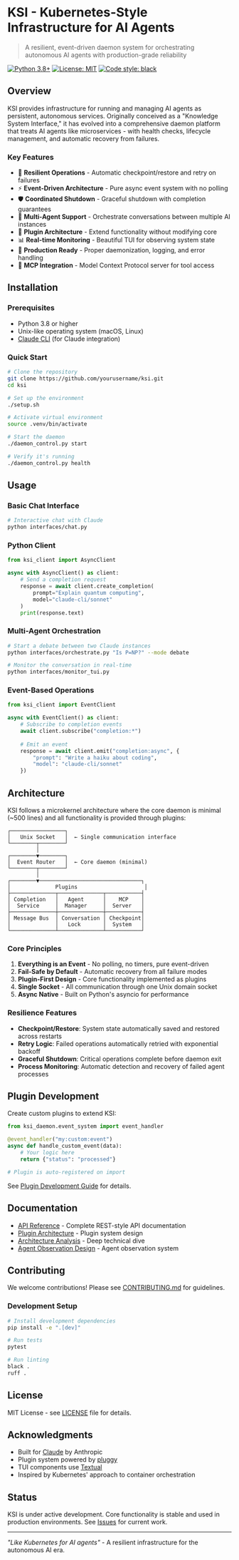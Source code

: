 # KSI - Kubernetes-Style Infrastructure for AI Agents

> A resilient, event-driven daemon system for orchestrating autonomous AI agents with production-grade reliability

[![Python 3.8+](https://img.shields.io/badge/python-3.8+-blue.svg)](https://www.python.org/downloads/)
[![License: MIT](https://img.shields.io/badge/License-MIT-yellow.svg)](https://opensource.org/licenses/MIT)
[![Code style: black](https://img.shields.io/badge/code%20style-black-000000.svg)](https://github.com/psf/black)

## Overview

KSI provides infrastructure for running and managing AI agents as persistent, autonomous services. Originally conceived as a "Knowledge System Interface," it has evolved into a comprehensive daemon platform that treats AI agents like microservices - with health checks, lifecycle management, and automatic recovery from failures.

### Key Features

- 🔄 **Resilient Operations** - Automatic checkpoint/restore and retry on failures
- ⚡ **Event-Driven Architecture** - Pure async event system with no polling
- 🛡️ **Coordinated Shutdown** - Graceful shutdown with completion guarantees
- 🤖 **Multi-Agent Support** - Orchestrate conversations between multiple AI instances
- 🔌 **Plugin Architecture** - Extend functionality without modifying core
- 📊 **Real-time Monitoring** - Beautiful TUI for observing system state
- 🚀 **Production Ready** - Proper daemonization, logging, and error handling
- 🔧 **MCP Integration** - Model Context Protocol server for tool access

## Installation

### Prerequisites

- Python 3.8 or higher
- Unix-like operating system (macOS, Linux)
- [Claude CLI](https://docs.anthropic.com/en/docs/claude-cli) (for Claude integration)

### Quick Start

```bash
# Clone the repository
git clone https://github.com/yourusername/ksi.git
cd ksi

# Set up the environment
./setup.sh

# Activate virtual environment
source .venv/bin/activate

# Start the daemon
./daemon_control.py start

# Verify it's running
./daemon_control.py health
```

## Usage

### Basic Chat Interface

```bash
# Interactive chat with Claude
python interfaces/chat.py
```

### Python Client

```python
from ksi_client import AsyncClient

async with AsyncClient() as client:
    # Send a completion request
    response = await client.create_completion(
        prompt="Explain quantum computing",
        model="claude-cli/sonnet"
    )
    print(response.text)
```

### Multi-Agent Orchestration

```bash
# Start a debate between two Claude instances
python interfaces/orchestrate.py "Is P=NP?" --mode debate

# Monitor the conversation in real-time
python interfaces/monitor_tui.py
```

### Event-Based Operations

```python
from ksi_client import EventClient

async with EventClient() as client:
    # Subscribe to completion events
    await client.subscribe("completion:*")
    
    # Emit an event
    response = await client.emit("completion:async", {
        "prompt": "Write a haiku about coding",
        "model": "claude-cli/sonnet"
    })
```

## Architecture

KSI follows a microkernel architecture where the core daemon is minimal (~500 lines) and all functionality is provided through plugins:

```
┌─────────────────┐
│   Unix Socket   │  ← Single communication interface
└────────┬────────┘
         │
┌────────▼────────┐
│  Event Router   │  ← Core daemon (minimal)
└────────┬────────┘
         │
┌────────▼────────────────────────────────┐
│              Plugins                     │
├──────────────┬──────────────┬───────────┤
│ Completion   │   Agent      │    MCP    │
│  Service     │  Manager     │  Server   │
├──────────────┼──────────────┼───────────┤
│ Message Bus  │ Conversation │ Checkpoint│
│              │   Lock       │  System   │
└──────────────┴──────────────┴───────────┘
```

### Core Principles

1. **Everything is an Event** - No polling, no timers, pure event-driven
2. **Fail-Safe by Default** - Automatic recovery from all failure modes
3. **Plugin-First Design** - Core functionality implemented as plugins
4. **Single Socket** - All communication through one Unix domain socket
5. **Async Native** - Built on Python's asyncio for performance

### Resilience Features

- **Checkpoint/Restore**: System state automatically saved and restored across restarts
- **Retry Logic**: Failed operations automatically retried with exponential backoff
- **Graceful Shutdown**: Critical operations complete before daemon exit
- **Process Monitoring**: Automatic detection and recovery of failed agent processes

## Plugin Development

Create custom plugins to extend KSI:

```python
from ksi_daemon.event_system import event_handler

@event_handler("my:custom:event")
async def handle_custom_event(data):
    # Your logic here
    return {"status": "processed"}

# Plugin is auto-registered on import
```

See [Plugin Development Guide](ksi_daemon/PLUGIN_DEVELOPMENT_GUIDE.md) for details.

## Documentation

- [API Reference](docs/API_REFERENCE.md) - Complete REST-style API documentation
- [Plugin Architecture](ksi_daemon/PLUGGY_ARCHITECTURE.md) - Plugin system design
- [Architecture Analysis](docs/ksi_architecture_analysis.md) - Deep technical dive
- [Agent Observation Design](docs/agent_observation_system_design.md) - Agent observation system

## Contributing

We welcome contributions! Please see [CONTRIBUTING.md](CONTRIBUTING.md) for guidelines.

### Development Setup

```bash
# Install development dependencies
pip install -e ".[dev]"

# Run tests
pytest

# Run linting
black .
ruff .
```

## License

MIT License - see [LICENSE](LICENSE) file for details.

## Acknowledgments

- Built for [Claude](https://claude.ai) by Anthropic
- Plugin system powered by [pluggy](https://pluggy.readthedocs.io/)
- TUI components use [Textual](https://textual.textualize.io/)
- Inspired by Kubernetes' approach to container orchestration

## Status

KSI is under active development. Core functionality is stable and used in production environments. See [Issues](https://github.com/yourusername/ksi/issues) for current work.

---
*"Like Kubernetes for AI agents"* - A resilient infrastructure for the autonomous AI era.